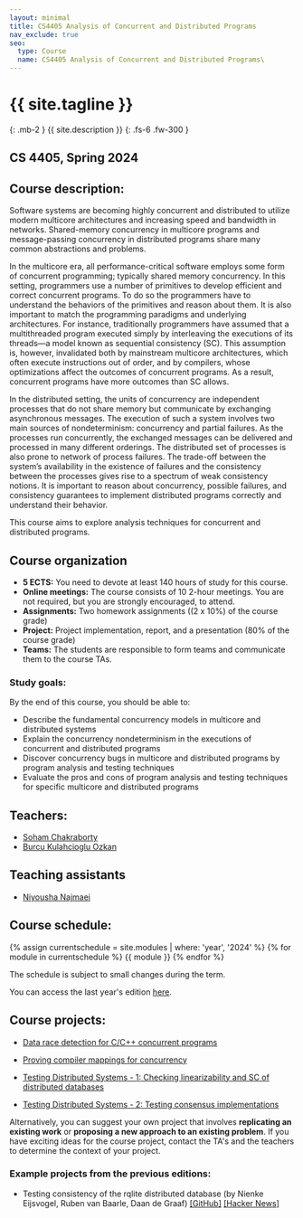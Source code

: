 ```yaml
---
layout: minimal
title: CS4405 Analysis of Concurrent and Distributed Programs
nav_exclude: true
seo:
  type: Course
  name: CS4405 Analysis of Concurrent and Distributed Programs\
---
```


# {{ site.tagline }}
{: .mb-2 }
{{ site.description }}
{: .fs-6 .fw-300 }

## CS 4405, Spring 2024

## Course description:

Software systems are becoming highly concurrent and distributed to utilize modern multicore architectures and increasing speed and bandwidth in networks. Shared-memory concurrency in multicore programs and message-passing concurrency in distributed programs share many common abstractions and problems.

In the multicore era, all performance-critical software employs some form of concurrent programming; typically shared memory concurrency. In this setting,
programmers use a number of primitives to develop efficient and correct concurrent programs. To do so the programmers have to understand the behaviors of the primitives and reason about them. It is also important to match the programming paradigms and underlying architectures. For instance, traditionally programmers have assumed that a multithreaded program executed simply by interleaving the executions of its threads—a model known as sequential consistency (SC). This assumption is, however, invalidated both by mainstream multicore architectures, which often execute instructions out of order, and by compilers, whose optimizations affect the outcomes of concurrent programs. As a result, concurrent programs have more outcomes than SC allows.

In the distributed setting, the units of concurrency are independent processes that do not share memory but communicate by exchanging asynchronous messages. The execution of such a system involves two main sources of nondeterminism: concurrency and partial failures. As the processes run concurrently, the exchanged messages can be delivered and processed in many different orderings. The distributed set of processes is also prone to network of process failures. The trade-off between the system’s availability in the existence of failures and the consistency between the processes gives rise to a spectrum of weak consistency notions. It is important to reason about concurrency, possible failures, and consistency guarantees to implement distributed programs correctly and understand their behavior.

This course aims to explore analysis techniques for concurrent and distributed programs.

## Course organization

* **5 ECTS:** You need to devote at least 140 hours of study for this course.  
* **Online meetings:** The course consists of 10 2-hour meetings. You are not required, but you are strongly encouraged, to attend.
* **Assignments:** Two homework assignments ((2 x 10%) of the course grade)
* **Project:** Project implementation, report, and a presentation (80% of the course grade)
* **Teams:** The students are responsible to form teams and communicate them to the course TAs.
<!-- * **Teaching Assistants:** Teaching assistants will provide you with feedback on your assignments and projects. Do be active in asking questions, but don’t expect them to provide you with solutions. (TODO: Office hours?) -->

### Study goals:

By the end of this course, you should be able to:

* Describe the fundamental concurrency models in multicore and distributed systems  
* Explain the concurrency nondeterminism in the executions of concurrent and distributed programs  
* Discover concurrency bugs in multicore and distributed programs by program analysis and testing techniques  
* Evaluate the pros and cons of program analysis and testing techniques for specific multicore and distributed programs


## Teachers:


- [Soham Chakraborty](https://www.st.ewi.tudelft.nl/sschakraborty/)
- [Burcu Kulahcioglu Ozkan](https://burcuku.github.io/home/)

<!-- {% assign instructors = site.staffers | where: 'role', 'Instructor' %}
{% for staffer in instructors %}
{{ staffer}}
{% endfor %}-->

## Teaching assistants

- [Niyousha Najmaei](mailto:N.Najmaei@student.tudelft.nl)

<!-- {% assign tas = site.staffers | where: 'role', 'TA' %}
{% for staffer in tas %}
{{ staffer }}
{% endfor %} -->

## Course schedule:

{% assign currentschedule = site.modules | where: 'year', '2024' %}
{% for module in currentschedule %}
{{ module }}
{% endfor %}

The schedule is subject to small changes during the term.
 
You can access the last year's edition [here](../2023).
 
## Course projects:
 
- [Data race detection for C/C++ concurrent programs](https://brightspace.tudelft.nl/d2l/le/content/499377/viewContent/3097501/View)

- [Proving compiler mappings for concurrency]()

- [Testing Distributed Systems - 1: Checking linearizability and SC of distributed databases](https://brightspace.tudelft.nl/d2l/le/content/499377/viewContent/2839148/View)

- [Testing Distributed Systems - 2: Testing consensus implementations](https://brightspace.tudelft.nl/d2l/le/content/595274/viewContent/3622109/View)

Alternatively, you can suggest your own project that involves **replicating an existing work** or **proposing a new approach to an existing problem**. If you have exciting ideas for the course project, contact the TA's and the teachers to determine the context of your project. 


### Example projects from the previous editions:

- Testing consistency of the rqlite distributed database (by Nienke Eijsvogel, Ruben van Baarle, Daan de Graaf) [[GitHub]](https://github.com/wildarch/jepsen.rqlite/blob/main/doc/blog.md) [[Hacker News]](https://news.ycombinator.com/item?id=31089363)